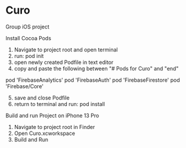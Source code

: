 # Curo
Group iOS project

Install Cocoa Pods
1. Navigate to project root and open terminal
2. run: pod init
3. open newly created Podfile in text editor
4. copy and paste the following between "# Pods for Curo" and "end"

 pod 'FirebaseAnalytics'
 pod 'FirebaseAuth'
 pod 'FirebaseFirestore'
 pod 'Firebase/Core'

5. save and close Podfile
6. return to terminal and run: pod install
 
Build and run Project on iPhone 13 Pro
1. Navigate to project root in Finder
2. Open Curo.xcworkspace
3. Build and Run
